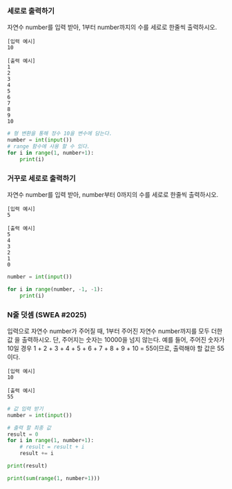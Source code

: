 ### 세로로 출력하기 

자연수 number를 입력 받아, 1부터 number까지의 수를 세로로 한줄씩 출력하시오.

```
[입력 예시]
10

[출력 예시]
1
2
3
4
5
6
7
8
9
10
```

```python
# 형 변환을 통해 정수 10을 변수에 담는다.
number = int(input())
# range 함수에 사용 할 수 있다.
for i in range(1, number+1):
    print(i)
```



### 거꾸로 세로로 출력하기

자연수 number를 입력 받아, number부터 0까지의 수를 세로로 한줄씩 출력하시오.

```
[입력 예시]
5

[출력 예시]
5
4
3
2
1
0
```

```python
number = int(input())

for i in range(number, -1, -1):
    print(i)
```





### N줄 덧셈 (SWEA #2025) 

입력으로 자연수 number가 주어질 때, 1부터 주어진 자연수 number까지를 모두 더한 값 을 출력하시오. 단, 주어지는 숫자는 10000을 넘지 않는다. 예를 들어, 주어진 숫자가 10일 경우 1 + 2 + 3 + 4 + 5 + 6 + 7 + 8 + 9 + 10 = 55이므로, 출력해야 할 값은 55이다.

```
[입력 예시]
10

[출력 예시]
55
```

```python
# 값 입력 받기
number = int(input())

# 출력 할 최종 값
result = 0
for i in range(1, number+1):
    # result = result + i
    result += i

print(result)

print(sum(range(1, number+1)))
```

